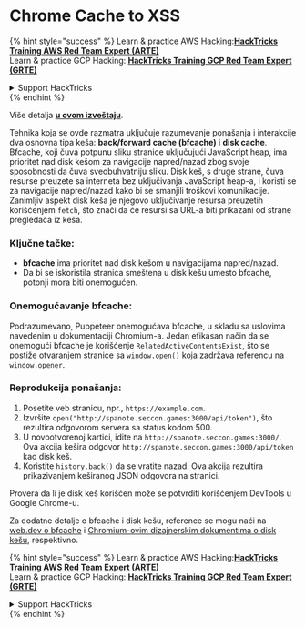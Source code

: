 # Chrome Cache to XSS

{% hint style="success" %}
Learn & practice AWS Hacking:<img src="/.gitbook/assets/arte.png" alt="" data-size="line">[**HackTricks Training AWS Red Team Expert (ARTE)**](https://training.hacktricks.xyz/courses/arte)<img src="/.gitbook/assets/arte.png" alt="" data-size="line">\
Learn & practice GCP Hacking: <img src="/.gitbook/assets/grte.png" alt="" data-size="line">[**HackTricks Training GCP Red Team Expert (GRTE)**<img src="/.gitbook/assets/grte.png" alt="" data-size="line">](https://training.hacktricks.xyz/courses/grte)

<details>

<summary>Support HackTricks</summary>

* Check the [**subscription plans**](https://github.com/sponsors/carlospolop)!
* **Join the** 💬 [**Discord group**](https://discord.gg/hRep4RUj7f) or the [**telegram group**](https://t.me/peass) or **follow** us on **Twitter** 🐦 [**@hacktricks\_live**](https://twitter.com/hacktricks\_live)**.**
* **Share hacking tricks by submitting PRs to the** [**HackTricks**](https://github.com/carlospolop/hacktricks) and [**HackTricks Cloud**](https://github.com/carlospolop/hacktricks-cloud) github repos.

</details>
{% endhint %}

Više detalja [**u ovom izveštaju**](https://blog.arkark.dev/2022/11/18/seccon-en/#web-spanote).

Tehnika koja se ovde razmatra uključuje razumevanje ponašanja i interakcije dva osnovna tipa keša: **back/forward cache (bfcache)** i **disk cache**. Bfcache, koji čuva potpunu sliku stranice uključujući JavaScript heap, ima prioritet nad disk kešom za navigacije napred/nazad zbog svoje sposobnosti da čuva sveobuhvatniju sliku. Disk keš, s druge strane, čuva resurse preuzete sa interneta bez uključivanja JavaScript heap-a, i koristi se za navigacije napred/nazad kako bi se smanjili troškovi komunikacije. Zanimljiv aspekt disk keša je njegovo uključivanje resursa preuzetih korišćenjem `fetch`, što znači da će resursi sa URL-a biti prikazani od strane pregledača iz keša.

### Ključne tačke:

- **bfcache** ima prioritet nad disk kešom u navigacijama napred/nazad.
- Da bi se iskoristila stranica smeštena u disk kešu umesto bfcache, potonji mora biti onemogućen.

### Onemogućavanje bfcache:

Podrazumevano, Puppeteer onemogućava bfcache, u skladu sa uslovima navedenim u dokumentaciji Chromium-a. Jedan efikasan način da se onemogući bfcache je korišćenje `RelatedActiveContentsExist`, što se postiže otvaranjem stranice sa `window.open()` koja zadržava referencu na `window.opener`.

### Reprodukcija ponašanja:

1. Posetite veb stranicu, npr., `https://example.com`.
2. Izvršite `open("http://spanote.seccon.games:3000/api/token")`, što rezultira odgovorom servera sa status kodom 500.
3. U novootvorenoj kartici, idite na `http://spanote.seccon.games:3000/`. Ova akcija kešira odgovor `http://spanote.seccon.games:3000/api/token` kao disk keš.
4. Koristite `history.back()` da se vratite nazad. Ova akcija rezultira prikazivanjem keširanog JSON odgovora na stranici.

Provera da li je disk keš korišćen može se potvrditi korišćenjem DevTools u Google Chrome-u.

Za dodatne detalje o bfcache i disk kešu, reference se mogu naći na [web.dev o bfcache](https://web.dev/i18n/en/bfcache/) i [Chromium-ovim dizajnerskim dokumentima o disk kešu](https://www.chromium.org/developers/design-documents/network-stack/disk-cache/), respektivno.


{% hint style="success" %}
Learn & practice AWS Hacking:<img src="/.gitbook/assets/arte.png" alt="" data-size="line">[**HackTricks Training AWS Red Team Expert (ARTE)**](https://training.hacktricks.xyz/courses/arte)<img src="/.gitbook/assets/arte.png" alt="" data-size="line">\
Learn & practice GCP Hacking: <img src="/.gitbook/assets/grte.png" alt="" data-size="line">[**HackTricks Training GCP Red Team Expert (GRTE)**<img src="/.gitbook/assets/grte.png" alt="" data-size="line">](https://training.hacktricks.xyz/courses/grte)

<details>

<summary>Support HackTricks</summary>

* Check the [**subscription plans**](https://github.com/sponsors/carlospolop)!
* **Join the** 💬 [**Discord group**](https://discord.gg/hRep4RUj7f) or the [**telegram group**](https://t.me/peass) or **follow** us on **Twitter** 🐦 [**@hacktricks\_live**](https://twitter.com/hacktricks\_live)**.**
* **Share hacking tricks by submitting PRs to the** [**HackTricks**](https://github.com/carlospolop/hacktricks) and [**HackTricks Cloud**](https://github.com/carlospolop/hacktricks-cloud) github repos.

</details>
{% endhint %}
